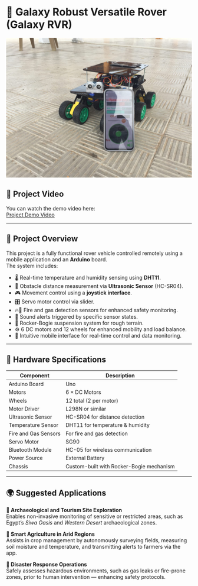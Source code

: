 # 🚀 Galaxy Robust Versatile Rover (Galaxy RVR)

![Rover Image](https://github.com/abdallah3z22/Rover-Vehicle-project/blob/main/media/Galaxy%20RVR%209.jpg)
## 🎥 Project Video

You can watch the demo video here:  
[Project Demo Video](https://drive.google.com/file/d/1LpjWG3qay0_qdufBdIlzgO6Jy-xcpyDJ/view?usp=drivesdk)

---

## 📌 Project Overview

This project is a fully functional rover vehicle controlled remotely using a mobile application and an **Arduino** board.  
The system includes:

- 🌡️ Real-time temperature and humidity sensing using **DHT11**.
- 📏 Obstacle distance measurement via **Ultrasonic Sensor** (HC-SR04).
- 🎮 Movement control using a **joystick interface**.
- 🎛️ Servo motor control via slider.
- 🔥🛑 Fire and gas detection sensors for enhanced safety monitoring.
- 🔔 Sound alerts triggered by specific sensor states.
- 🚙 Rocker-Bogie suspension system for rough terrain.
- ⚙️ 6 DC motors and 12 wheels for enhanced mobility and load balance.
- 📱 Intuitive mobile interface for real-time control and data monitoring.

---

## 🔩 Hardware Specifications

| Component           | Description                              |
|---------------------|------------------------------------------|
| Arduino Board       | Uno                                      |
| Motors              | 6 × DC Motors                            |
| Wheels              | 12 total (2 per motor)                   |
| Motor Driver        | L298N or similar                         |
| Ultrasonic Sensor   | HC-SR04 for distance detection           |
| Temperature Sensor  | DHT11 for temperature & humidity         |
| Fire and Gas Sensors| For fire and gas detection               |
| Servo Motor         | SG90                                     |
| Bluetooth Module    | HC-05 for wireless communication         |
| Power Source        | External Battery                         |
| Chassis             | Custom-built with Rocker-Bogie mechanism |


---


## 🌍 Suggested Applications

 **🗿 Archaeological and Tourism Site Exploration**  
   Enables non-invasive monitoring of sensitive or restricted areas, such as Egypt’s *Siwa Oasis* and *Western Desert* archaeological zones.

 **🌾 Smart Agriculture in Arid Regions**  
   Assists in crop management by autonomously surveying fields, measuring soil moisture and temperature, and transmitting alerts to farmers via the app.

 **🚨 Disaster Response Operations**  
   Safely assesses hazardous environments, such as gas leaks or fire-prone zones, prior to human intervention — enhancing safety protocols.
